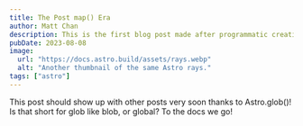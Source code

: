 ```yaml
---
title: The Post map() Era
author: Matt Chan
description: This is the first blog post made after programmatic creation of links!
pubDate: 2023-08-08
image:
  url: "https://docs.astro.build/assets/rays.webp"
  alt: "Another thumbnail of the same Astro rays."
tags: ["astro"]
---
```


This post should show up with other posts very soon thanks to Astro.glob()! Is that short for glob like blob, or global? To the docs we go!
